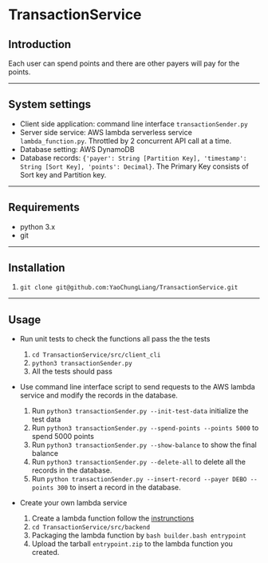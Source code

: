 # TransactionService

## Introduction
Each user can spend points and there are other payers will pay for the points.

---

## System settings
- Client side application: command line interface `transactionSender.py`
- Server side service: AWS lambda serverless service `lambda_function.py`. Throttled by 2 concurrent API call at a time.
- Database setting: AWS DynamoDB
- Database records: `{'payer': String [Partition Key], 'timestamp': String [Sort Key], 'points': Decimal}`. The Primary Key consists of Sort key and Partition key.

---

## Requirements
- python 3.x
- git

---

## Installation
1. `git clone git@github.com:YaoChungLiang/TransactionService.git`

---

## Usage
- Run unit tests to check the functions all pass the the tests
    
    1. `cd TransactionService/src/client_cli`
    2. `python3 transactionSender.py`
    3. All the tests should pass
- Use command line interface script to send requests to the AWS lambda service and modify the records in the database. 

    1. Run `python3 transactionSender.py --init-test-data` initialize the test data
    2. Run `python3 transactionSender.py --spend-points --points 5000` to spend 5000 points
    3. Run `python3 transactionSender.py --show-balance` to show the final balance
    4. Run `python3 transactionSender.py --delete-all` to delete all the records in the database.
    5. Run `python transactionSender.py --insert-record --payer DEBO --points 300` to insert a record in the database.
- Create your own lambda service
    1. Create a lambda function follow the [instrunctions](https://docs.aws.amazon.com/lambda/latest/dg/getting-started.html)
    2. `cd TransactionService/src/backend`
    3. Packaging the lambda function by `bash builder.bash entrypoint`
    4. Upload the tarball `entrypoint.zip` to the lambda function you created.
